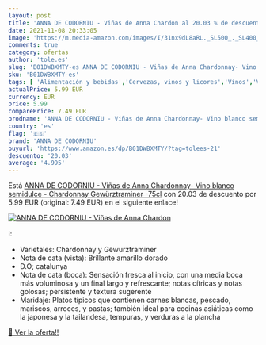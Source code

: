 ```yaml
---
layout: post
title: 'ANNA DE CODORNIU - Viñas de Anna Chardon al 20.03 % de descuento'
date: 2021-11-08 20:33:05
image: 'https://m.media-amazon.com/images/I/31nx9dL8aRL._SL500_._SL400_.jpg'
comments: true
category: ofertas
author: 'tole.es'
slug: 'B01DWBXMTY-es ANNA DE CODORNIU - Viñas de Anna Chardonnay- Vino blanco...'
sku: 'B01DWBXMTY-es'
tags: [ 'Alimentación y bebidas','Cervezas, vinos y licores','Vinos','Vinos blancos','anna de codorniu','blanco','vino', ]
actualPrice: 5.99 EUR
currency: EUR
price: 5.99
comparePrice: 7.49 EUR
prodname: 'ANNA DE CODORNIU - Viñas de Anna Chardonnay- Vino blanco semidulce - Chardonnay  Gewürztraminer -75cl'
country: 'es'
flag: '🇪🇸'
brand: 'ANNA DE CODORNIU'
buyurl: 'https://www.amazon.es/dp/B01DWBXMTY/?tag=tolees-21'
descuento: '20.03'
average: '4.995'
---
```


Está [ANNA DE CODORNIU - Viñas de Anna Chardonnay- Vino blanco semidulce - Chardonnay  Gewürztraminer -75cl](https://www.amazon.es/dp/B01DWBXMTY/?tag=tolees-21) con 20.03 de descuento por 5.99 EUR (original: 7.49 EUR) en el siguiente enlace!

[![ANNA DE CODORNIU - Viñas de Anna Chardon](https://m.media-amazon.com/images/I/31nx9dL8aRL._SL500_._SL400_.jpg)](https://www.amazon.es/dp/B01DWBXMTY/?tag=tolees-21)

ℹ️:

- Varietales: Chardonnay y Gëwurztraminer
- Nota de cata (vista): Brillante amarillo dorado
- D.O; catalunya
- Nota de cata (boca): Sensación fresca al inicio, con una media boca más voluminosa y un final largo y refrescante; notas cítricas y notas golosas; persistente y textura sugerente
- Maridaje: Platos típicos que contienen carnes blancas, pescado, mariscos, arroces, y pastas; también ideal para cocinas asiáticas como la japonesa y la tailandesa, tempuras, y verduras a la plancha

[🛒 Ver la oferta!!](https://www.amazon.es/dp/B01DWBXMTY/?tag=tolees-21)
